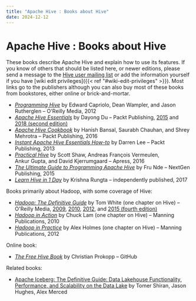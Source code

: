 ```yaml
---
title: "Apache Hive : Books about Hive"
date: 2024-12-12
---
```


# Apache Hive : Books about Hive

These books describe Apache Hive and explain how to use its features. If you know of others that should be listed here, or newer editions, please send a message to the [Hive user mailing list](http://hive.apache.org/mailing_lists.html) or add the information yourself if you have [wiki edit privileges]({{< ref "#wiki-edit-privileges" >}}). Most links go to the publishers although you can also buy most of these books from bookstores, either online or brick-and-mortar.

* *[Programming Hive](http://shop.oreilly.com/product/0636920023555.do)* by Edward Capriolo, Dean Wampler, and Jason Rutherglen – O'Reilly Media, 2012
* *[Apache Hive Essentials](https://www.packtpub.com/application-development/apache-hive-essentials-second-edition)* by Dayong Du – Packt Publishing, [2015](http://bit.ly/1QVANQA) and [2018 (second edition)](https://www.packtpub.com/application-development/apache-hive-essentials-second-edition)
* [*Apache Hive Cookbook*](https://www.packtpub.com/big-data-and-business-intelligence/apache-hive-cookbook) by Hanish Bansal, Saurabh Chauhan, and Shrey Mehrotra – Packt Publishing, 2016
* *[Instant Apache Hive Essentials How-to](http://bit.ly/1iKrQhV)* by Darren Lee – Packt Publishing, 2013
* *[Practical Hive](https://www.apress.com/us/book/9781484202722)* by Scott Shaw, Andreas François Vermeulen, Ankur Gupta, and David Kjerrumgaard – Apress, 2016
* [*The Ultimate Guide to Programming Apache Hive*](https://www.goodreads.com/book/show/25948488-the-ultimate-guide-to-programming-apache-hive) by Fru Nde – NextGen Publishing, 2015
* [*Learn Hive in 1 Day*](https://www.amazon.com/Learn-Hive-Day-Complete-Master/dp/1521596778/ref=tmm_pap_swatch_0?_encoding=UTF8&qid=1545009451&sr=1-1) by Krishna Rungta – independently published, 2017

Books primarily about Hadoop, with some coverage of Hive:

* *[Hadoop: The Definitive Guide](http://shop.oreilly.com/product/0636920033448.do)* by Tom White (one chapter on Hive) – O'Reilly Media, [2009](http://shop.oreilly.com/product/9780596521981.do), [2010](http://shop.oreilly.com/product/0636920010388.do), [2012](http://shop.oreilly.com/product/0636920021773.do), and [2015 (fourth edition)](http://shop.oreilly.com/product/0636920033448.do)
* [*Hadoop in Action*](https://www.manning.com/books/hadoop-in-action) by Chuck Lam (one chapter on Hive) – Manning Publications, 2010
* [*Hadoop in Practice*](https://www.manning.com/books/hadoop-in-practice) by Alex Holmes (one chapter on Hive) – Manning Publications, 2012

Online book:

* *[The Free Hive Book](https://github.com/Prokopp/the-free-hive-book)* by Christian Prokopp – GitHub

Related books:

* [Apache Iceberg: The Definitive Guide: Data Lakehouse Functionality, Performance, and Scalability on the Data Lake](https://www.amazon.com/dp/1098148622) by Tomer Shiran, Jason Hughes, Alex Merced

 

 

